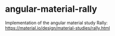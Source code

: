 # angular-material-rally
Implementation of the angular material study Rally: https://material.io/design/material-studies/rally.html
